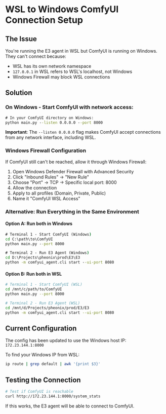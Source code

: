 # WSL to Windows ComfyUI Connection Setup

## The Issue
You're running the E3 agent in WSL but ComfyUI is running on Windows. They can't connect because:
- WSL has its own network namespace
- `127.0.0.1` in WSL refers to WSL's localhost, not Windows
- Windows Firewall may block WSL connections

## Solution

### On Windows - Start ComfyUI with network access:

```cmd
# In your ComfyUI directory on Windows:
python main.py --listen 0.0.0.0 --port 8000
```

**Important**: The `--listen 0.0.0.0` flag makes ComfyUI accept connections from any network interface, including WSL.

### Windows Firewall Configuration

If ComfyUI still can't be reached, allow it through Windows Firewall:

1. Open Windows Defender Firewall with Advanced Security
2. Click "Inbound Rules" → "New Rule"
3. Choose "Port" → TCP → Specific local port: 8000
4. Allow the connection
5. Apply to all profiles (Domain, Private, Public)
6. Name it "ComfyUI WSL Access"

### Alternative: Run Everything in the Same Environment

#### Option A: Run both in Windows
```cmd
# Terminal 1 - Start ComfyUI (Windows)
cd C:\path\to\ComfyUI
python main.py --port 8000

# Terminal 2 - Run E3 Agent (Windows)
cd D:\Projects\pheonix\prod\E3\E3
python -m comfyui_agent.cli start --ui-port 8080
```

#### Option B: Run both in WSL
```bash
# Terminal 1 - Start ComfyUI (WSL)
cd /mnt/c/path/to/ComfyUI
python main.py --port 8000

# Terminal 2 - Run E3 Agent (WSL)
cd /mnt/d/Projects/pheonix/prod/E3/E3
python -m comfyui_agent.cli start --ui-port 8080
```

## Current Configuration

The config has been updated to use the Windows host IP: `172.23.144.1:8000`

To find your Windows IP from WSL:
```bash
ip route | grep default | awk '{print $3}'
```

## Testing the Connection

```bash
# Test if ComfyUI is reachable
curl http://172.23.144.1:8000/system_stats
```

If this works, the E3 agent will be able to connect to ComfyUI.